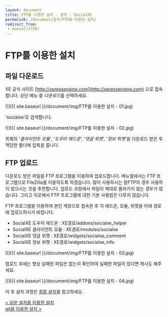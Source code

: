 ```yaml
---
layout: document
title: FTP를 이용한 설치 - 설치 - SocialXE
permalink: /document/설치/FTP를-이용한-설치/
redirect_from:
 - manual/2758/
---
```

# FTP를 이용한 설치

<div id="toc-container"></div>
<script>
$(document).ready(function($){
	$('.content').toc();
})
</script>


## 파일 다운로드

XE 공식 사이트 [http://xpressengine.com](http://xpressengine.com) 으로 접속합니다. 상단 메뉴 중 *다운로드*를 선택하세요.

![]({{ site.baseurl }}/document/img/FTP를 이용한 설치 - 01.jpg)

'socialxe'로 검색합니다.

![]({{ site.baseurl }}/document/img/FTP를 이용한 설치 - 02.jpg)

목록의 '*클라이언트 모듈*', '*도우미 애드온*', '*댓글 위젯*', '*정보 위젯*'을 다운로드 받은 후 적당한 폴더에 압축을 풉니다.

## FTP 업로드

다운로드 받은 파일을 FTP 프로그램을 이용하여 업로드합니다. 메뉴얼에서는 FTP 프로그램으로 FileZilla를 이용하도록 하겠습니다. 많이 사용하시는 알FTP의 경우 사용하지 않으시는 것을 추천합니다. 업로드 과정에서 파일이 제대로 올라가지 않는 경우가 많습니다. 그리고 이곳에서 FTP 프로그램에 대한 기본 사용법은 다루지 않습니다.

FTP 프로그램을 이용하여 본인 계정으로 접속한 후 각 애드온, 모듈, 위젯을 아래 경로에 업로드하시기 바랍니다.

- SocialXE 도우미 애드온 : XE경로/addons/socialxe_helper
- SocialXE 클라이언트 모듈 : XE경로/modules/socialxe
- SocialXE 댓글 위젯 : XE경로/widgets/socialxe_comment
- SocialXE 정보 위젯 : XE경로/widgets/socialxe_info

![]({{ site.baseurl }}/document/img/FTP를 이용한 설치 - 03.jpg)

업로드 후에는 항상 실패한 파일은 없는지 확인하여 실패한 파일이 있다면 재시도 해주세요.

![]({{ site.baseurl }}/document/img/FTP를 이용한 설치 - 04.jpg)

이 후 설치 과정은 [최종 설치](../최종-설치/)를 참고하세요.

<div class="pull-left">
	<a class="btn btn-default" href="../쉬운-설치를-이용한-설치/">< 쉬운 설치를 이용한 설치</a>
</div>

<div class="pull-right">
	<a class="btn btn-default" href="../git을-이용한-설치/">git을 이용한 설치 ></a>
</div>

<script>
	set_pills('toc_3-2');
</script>